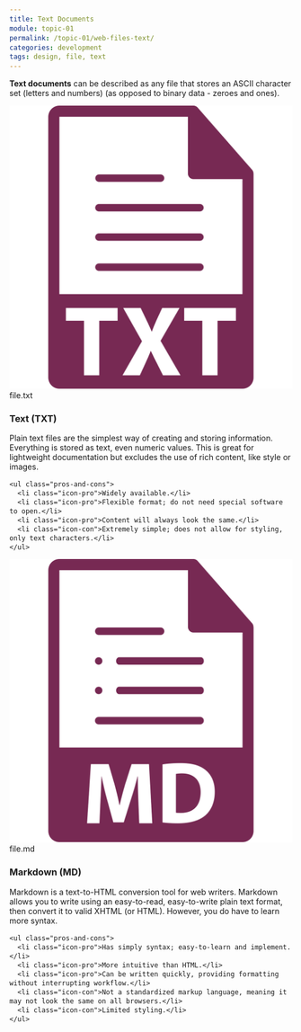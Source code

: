 ```yaml
---
title: Text Documents
module: topic-01
permalink: /topic-01/web-files-text/
categories: development
tags: design, file, text
---
```


<div class="divider-heading"></div>


**Text documents** can be described as any file that stores an ASCII character set (letters and numbers) (as opposed to binary data - zeroes and ones).


<div class="divider-pg"></div>


<div class="row img-text-columns">
  <div class="col-lg-2">
    <img src="../img/web-text-txt.svg" title="Text" alt="txt icon" />
    <span>file.txt</span>
  </div>
  <div class="col-lg-10">
    <h3>Text (<b>TXT</b>)</h3>
    <p>Plain text files are the simplest way of creating and storing information. Everything is stored as text, even numeric values. This is great for lightweight documentation but excludes the use of rich content, like style or images.</p>

    <ul class="pros-and-cons">
      <li class="icon-pro">Widely available.</li>
      <li class="icon-pro">Flexible format; do not need special software to open.</li>
      <li class="icon-pro">Content will always look the same.</li>
      <li class="icon-con">Extremely simple; does not allow for styling, only text characters.</li>
    </ul>
  </div>
</div>

<div class="row img-text-columns">
  <div class="col-lg-2">
    <img src="../img/web-text-md.svg" title="Markdown" alt="md icon" />
    <span>file.md</span>
  </div>
  <div class="col-lg-10">
    <h3>Markdown (<b>MD</b>)</h3>
    <p>Markdown is a text-to-HTML conversion tool for web writers. Markdown allows you to write using an easy-to-read, easy-to-write plain text format, then convert it to valid XHTML (or HTML).  However, you do have to learn more syntax.</p>

    <ul class="pros-and-cons">
      <li class="icon-pro">Has simply syntax; easy-to-learn and implement.</li>
      <li class="icon-pro">More intuitive than HTML.</li>
      <li class="icon-pro">Can be written quickly, providing formatting without interrupting workflow.</li>
      <li class="icon-con">Not a standardized markup language, meaning it may not look the same on all browsers.</li>
      <li class="icon-con">Limited styling.</li>
    </ul>
  </div>
</div>
